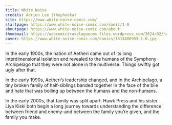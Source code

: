 ```yaml
---
title: White Noise
credits: Adrien Lee (thephooka)
site: https://www.white-noise-comic.com/
startpage: https://www.white-noise-comic.com/comic/1-0
aboutpage: https://www.white-noise-comic.com/about
thumbnail: https://webcomictraveloguecms.files.wordpress.com/2024/02/hubbox_whitenoise.png
cover: https://www.white-noise-comic.com/comics/1513480953-1-0.jpg
---
```


In the early 1900s, the nation of Aetheri came out of its long interdimensional isolation and revealed to the humans of the Symphony Archipelago that they were not alone in the multiverse. Things swiftly got ugly after that.

In the early 1990s, Aetheri’s leadership changed, and in the Archipelago, a tiny broken family of half-siblings banded together in the face of the bile and hate that was boiling up between the humans and the non-humans.

In the early 2000s, that family was split apart. Hawk Press and his sister Liya Kiski both begin a long journey towards understanding the difference between friend and enemy–and between the family you’re given, and the family you make.